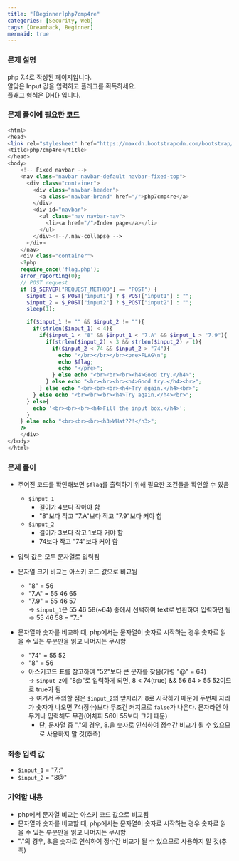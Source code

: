 ```yaml
---
title: "[Beginner]php7cmp4re"
categories: [Security, Web]
tags: [Dreamhack, Beginner]
mermaid: true
---
```

### 문제 설명  
php 7.4로 작성된 페이지입니다.  
알맞은 Input 값을 입력하고 플래그를 획득하세요.  
플래그 형식은 DH{} 입니다.  

### 문제 풀이에 필요한 코드  
```php
<html>
<head>
<link rel="stylesheet" href="https://maxcdn.bootstrapcdn.com/bootstrap/3.3.2/css/bootstrap.min.css">
<title>php7cmp4re</title>
</head>
<body>
    <!-- Fixed navbar -->
    <nav class="navbar navbar-default navbar-fixed-top">
      <div class="container">
        <div class="navbar-header">
          <a class="navbar-brand" href="/">php7cmp4re</a>
        </div>
        <div id="navbar">
          <ul class="nav navbar-nav">
            <li><a href="/">Index page</a></li>
          </ul>
        </div><!--/.nav-collapse -->
      </div>
    </nav>
    <div class="container">
    <?php
    require_once('flag.php');
    error_reporting(0);
    // POST request
    if ($_SERVER["REQUEST_METHOD"] == "POST") {
      $input_1 = $_POST["input1"] ? $_POST["input1"] : "";
      $input_2 = $_POST["input2"] ? $_POST["input2"] : "";
      sleep(1);

      if($input_1 != "" && $input_2 != ""){
        if(strlen($input_1) < 4){
          if($input_1 < "8" && $input_1 < "7.A" && $input_1 > "7.9"){
            if(strlen($input_2) < 3 && strlen($input_2) > 1){
              if($input_2 < 74 && $input_2 > "74"){
                echo "</br></br></br><pre>FLAG\n";
                echo $flag;
                echo "</pre>";
              } else echo "<br><br><br><h4>Good try.</h4>";
            } else echo "<br><br><br><h4>Good try.</h4><br>";
          } else echo "<br><br><br><h4>Try again.</h4><br>";
        } else echo "<br><br><br><h4>Try again.</h4><br>";
      } else{
        echo '<br><br><br><h4>Fill the input box.</h4>';
      }
    } else echo "<br><br><br><h3>WHat??!</h3>";
    ?> 
    </div> 
</body>
</html>
```
### 문제 풀이  
- 주어진 코드를 확인해보면 `$flag`를 출력하기 위해 필요한 조건들을 확인할 수 있음  
    - `$input_1`  
        - 길이가 4보다 작아야 함  
        - "8"보다 작고 "7.A"보다 작고 "7.9"보다 커야 함  
    - `$input_2`  
        - 길이가 3보다 작고 1보다 커야 함  
        - 74보다 작고 "74"보다 커야 함  

- 입력 값은 모두 문자열로 입력됨  
- 문자열 크기 비교는 아스키 코드 값으로 비교됨  
    - "8" = 56
    - "7.A" = 55 46 65  
    - "7.9" = 55 46 57  
    → `$input_1`은 55 46 58(~64) 중에서 선택하여 text로 변환하여 입력하면 됨  
    → 55 46 58 = "7.:"  

- 문자열과 숫자를 비교하 때, php에서는 문자열이 숫자로 시작하는 경우 숫자로 읽을 수 있는 부분만을 읽고 나머지는 무시함  
    - "74" = 55 52  
    - "8" = 56  
    - 아스키코드 표를 참고하여 "52"보다 큰 문자를 찾음(가령 "@" = 64)  
    → `$input_2`에 "8@"로 입력하게 되면, 8 < 74(true) && 56 64 > 55 52이므로 true가 됨  
    → 여기서 주의할 점은 `$input_2`의 앞자리가 8로 시작하기 때문에 두번째 자리가 숫자가 나오면 74(정수)보다 무조건 커지므로 `false`가 나온다. 문자라면 아무거나 입력해도 무관(어차피 56이 55보다 크기 때문)  
        - 단, 문자열 중 "."의 경우, 8.을 숫자로 인식하여 정수간 비교가 될 수 있으므로 사용하지 말 것(추측)  

### 최종 입력 값  
- `$input_1` = "7.:"  
- `$input_2` = "8@"  

### 기억할 내용  
- php에서 문자열 비교는 아스키 코드 값으로 비교됨
- 문자열과 숫자를 비교할 때, php에서는 문자열이 숫자로 시작하는 경우 숫자로 읽을 수 있는 부분만을 읽고 나머지는 무시함  
- "."의 경우, 8.을 숫자로 인식하여 정수간 비교가 될 수 있으므로 사용하지 말 것(추측)  
